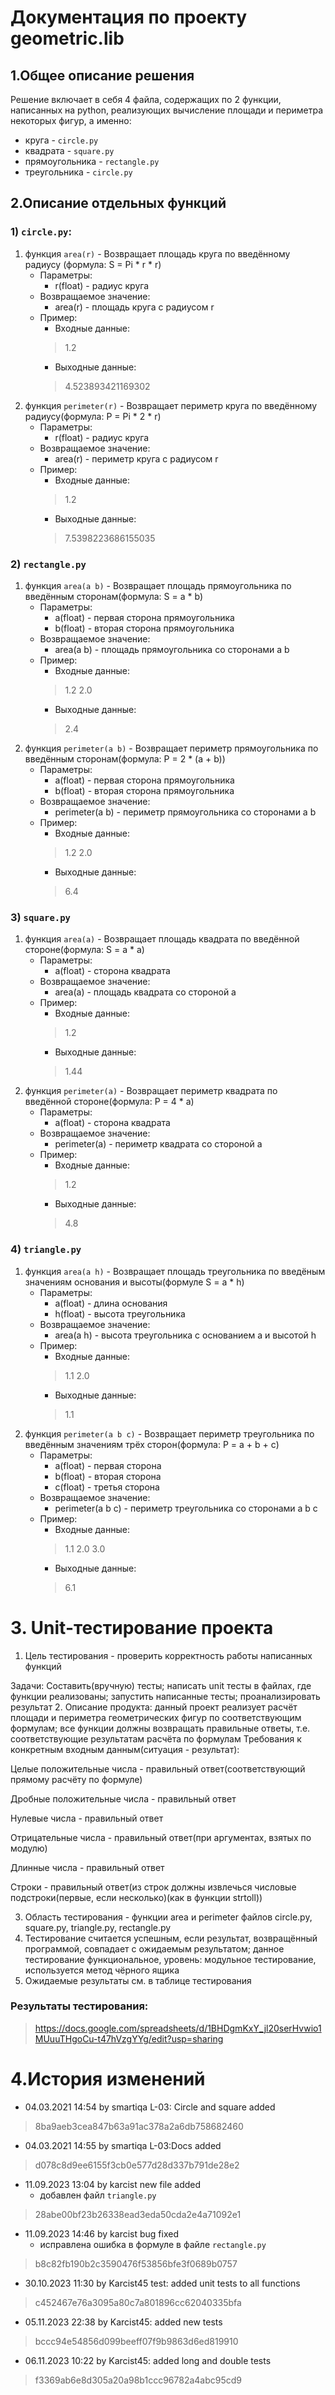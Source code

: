 # Документация по проекту geometric.lib
## 1.Общее описание решения
Решение включает в себя 4 файла, содержащих по 2 функции,
написанных на python, реализующих вычисление площади и периметра некоторых
фигур, а именно:
- круга - `circle.py`
- квадрата - `square.py`
- прямоугольника - `rectangle.py`
- треугольника - `circle.py`
## 2.Описание отдельных функций
### 1) `circle.py`:
   1) функция `area(r)` - Возвращает площадь круга по введённому радиусу
      (формула: S = Pi * r * r)
      - Параметры:
        - r(float) - радиус круга
      - Возвращаемое значение:
        - area(r) - площадь круга с радиусом r
      - Пример:
          - Входные данные:
        > 1.2
          - Выходные данные: 
        > 4.523893421169302
   2) функция `perimeter(r)` - Возвращает периметр круга по введённому радиусу(формула: P = Pi * 2 * r)
      - Параметры:
        - r(float) - радиус круга
      - Возвращаемое значение:
        - area(r) - периметр круга с радиусом r
      - Пример:
        - Входные данные: 
        > 1.2
        - Выходные данные: 
        > 7.5398223686155035
   
### 2) `rectangle.py`
   1) функция `area(a b)` - Возвращает площадь прямоугольника по введённым сторонам(формула: S = a * b)
      - Параметры:
        - a(float) - первая сторона прямоугольника
        - b(float) - вторая сторона прямоугольника
      - Возвращаемое значение:
        - area(a b) - площадь прямоугольника со сторонами a b
      - Пример:
        - Входные данные: 
        > 1.2 2.0
        - Выходные данные: 
        > 2.4
   2) функция `perimeter(a b)` - Возвращает периметр прямоугольника по введённым сторонам(формула: P = 2 * (a + b))
      - Параметры:
        - a(float) - первая сторона прямоугольника
        - b(float) - вторая сторона прямоугольника
      - Возвращаемое значение:
        - perimeter(a b) - периметр прямоугольника со сторонами a b
      - Пример:
        - Входные данные:
        > 1.2 2.0
        - Выходные данные:
        > 6.4
### 3) `square.py` 
   1) функция `area(a)` - Возвращает площадь квадрата по введённой стороне(формула: S = a * a)
      - Параметры:
        - a(float) - сторона квадрата
      - Возвращаемое значение:
        - area(a) - площадь квадрата со стороной a
      - Пример:
        - Входные данные:
        > 1.2
        - Выходные данные:
        > 1.44
   2) функция `perimeter(a)` - Возвращает периметр квадрата по введённой стороне(формула: P = 4 * a)
      - Параметры:
        - a(float) - сторона квадрата
      - Возвращаемое значение:
        - perimeter(a) - периметр квадрата со стороной a
      - Пример:
        - Входные данные: 
        > 1.2
        - Выходные данные: 
        > 4.8
### 4) `triangle.py` 
   1) функция `area(a h)` -  Возвращает площадь треугольника по введёным значениям основания и высоты(формуле S = a * h)
      - Параметры:
        - a(float) - длина основания
        - h(float) - высота треугольника
      - Возвращаемое значение:
        - area(a h) - высота треугольника с основанием a и высотой h
      - Пример:
        - Входные данные: 
        > 1.1 2.0
        - Выходные данные: 
        > 1.1
   2) функция `perimeter(a b c)` - Возвращает периметр треугольника по введённым значениям трёх сторон(формула: P = a + b + c)
      - Параметры:
        - a(float) - первая сторона
        - b(float) - вторая сторона
        - c(float) - третья сторона
      - Возвращаемое значение:
        - perimeter(a b c) - периметр треугольника со сторонами a b c
      - Пример:
        - Входные данные: 
        > 1.1 2.0 3.0
        - Выходные данные: 
        > 6.1
# 3. Unit-тестирование проекта
1. Цель тестирования - проверить корректность работы написанных функций

Задачи: Составить(вручную) тесты; написать unit тесты в файлах, где функции реализованы; запустить написанные тесты; проанализировать результат
2. Описание продукта: данный проект реализует расчёт площади и периметра геометрических фигур по соответствующим формулам; все функции должны возвращать правильные ответы, т.е. соответствующие результатам расчёта по формулам
Требования к конкретным входным данным(ситуация - результат):

Целые положительные числа - правильный ответ(соответствующий прямому расчёту по формуле)

Дробные положительные числа -  правильный ответ

Нулевые числа -  правильный ответ

Отрицательные числа -  правильный ответ(при аргументах, взятых по модулю)

Длинные числа - правильный ответ

Строки - правильный ответ(из строк должны извлечься числовые подстроки(первые, если несколько)(как в функции strtoll))

3. Область тестирования - функции area и perimeter файлов circle.py, square.py, triangle.py, rectangle.py
4. Тестирование считается успешным, если результат, возвращённый программой, совпадает с ожидаемым результатом; данное тестирование функциональное, уровень: модульное тестирование, используется метод чёрного ящика
5. Ожидаемые результаты см. в таблице тестирования

### Результаты тестирования:
>https://docs.google.com/spreadsheets/d/1BHDgmKxY_jl20serHvwio1MUuuTHgoCu-t47hVzgYYg/edit?usp=sharing
# 4.История изменений
- 04.03.2021 14:54 by smartiqa L-03: Circle and square added
> 8ba9aeb3cea847b63a91ac378a2a6db758682460
- 04.03.2021 14:55 by smartiqa L-03:Docs added
> d078c8d9ee6155f3cb0e577d28d337b791de28e2
- 11.09.2023 13:04 by karcist new file added
    - добавлен файл `triangle.py`
> 28abe00bf23b26338ead3eda50cda2e4a71092e1
- 11.09.2023 14:46 by karcist bug fixed
    - исправлена ошибка в формуле в файле `rectangle.py`
> b8c82fb190b2c3590476f53856bfe3f0689b0757
- 30.10.2023 11:30 by Karcist45 test: added unit tests to all functions
>c452467e76a3095a80c7a801896cc62040335bfa
- 05.11.2023 22:38 by Karcist45: added new tests
>bccc94e54856d099beeff07f9b9863d6ed819910
- 06.11.2023 10:22 by Karcist45: added long and double tests
>f3369ab6e8d305a20a98b1ccc96782a4abc95cd9